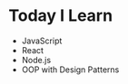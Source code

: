 # Today I Learn
<ul>
  <li>JavaScript</li>
  <li>React</li>
  <li>Node.js</li>
  <li>OOP with Design Patterns</li>
</ul>
